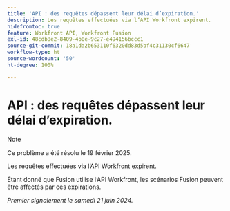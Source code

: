 ```yaml
---
title: 'API : des requêtes dépassent leur délai d’expiration.'
description: Les requêtes effectuées via l’API Workfront expirent.
hidefromtoc: true
feature: Workfront API, Workfront Fusion
exl-id: 48cdb8e2-8409-4b0e-9c27-e494156bccc1
source-git-commit: 18a1da2b653110f6320dd83d5bf4c31130cf6647
workflow-type: ht
source-wordcount: '50'
ht-degree: 100%

---
```


# API : des requêtes dépassent leur délai d’expiration.

>[!NOTE]
>
>Ce problème a été résolu le 19 février 2025.

Les requêtes effectuées via l’API Workfront expirent.

Étant donné que Fusion utilise l’API Workfront, les scénarios Fusion peuvent être affectés par ces expirations.

_Premier signalement le samedi 21 juin 2024._
